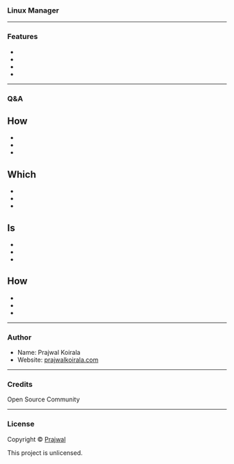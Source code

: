 ### Linux Manager

---
### Features
- 
- 
- 
- 

---
### Q&A

How
- 
- 
- 
- 

Which
- 
- 
- 
-

Is
- 
- 
- 
-

How 
- 
- 
- 
-

---
### Author
* Name: Prajwal Koirala
* Website: [prajwalkoirala.com](https://www.prajwalkoirala.com)

---	
### Credits
Open Source Community

---
### License
Copyright © [Prajwal](https://github.com/prajwal-koirala)

This project is unlicensed.
